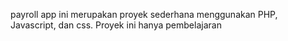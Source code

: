 payroll app ini merupakan proyek sederhana menggunakan PHP, Javascript, dan css. Proyek ini hanya pembelajaran
